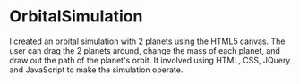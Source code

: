 # OrbitalSimulation
I created an orbital simulation with 2 planets using the HTML5 canvas.  The user can drag the 2 planets around, change the mass of each planet, and draw out the path of the planet's orbit.  It involved using HTML, CSS, JQuery and JavaScript to make the
simulation operate.
